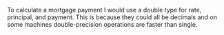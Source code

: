 To calculate a mortgage payment I would use a double type for rate, principal, and payment. This is because they could all be decimals and on some machines double-precision operations are faster than single.